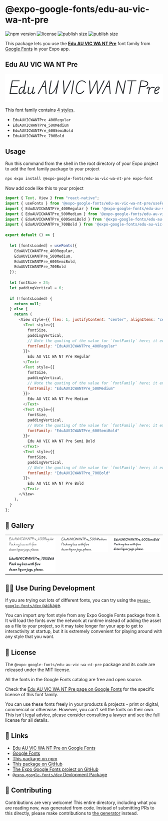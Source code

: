 # @expo-google-fonts/edu-au-vic-wa-nt-pre

![npm version](https://flat.badgen.net/npm/v/@expo-google-fonts/edu-au-vic-wa-nt-pre)
![license](https://flat.badgen.net/github/license/expo/google-fonts)
![publish size](https://flat.badgen.net/packagephobia/install/@expo-google-fonts/edu-au-vic-wa-nt-pre)
![publish size](https://flat.badgen.net/packagephobia/publish/@expo-google-fonts/edu-au-vic-wa-nt-pre)

This package lets you use the [**Edu AU VIC WA NT Pre**](https://fonts.google.com/specimen/Edu+AU+VIC+WA+NT+Pre) font family from [Google Fonts](https://fonts.google.com/) in your Expo app.

## Edu AU VIC WA NT Pre

![Edu AU VIC WA NT Pre](./font-family.png)

This font family contains [4 styles](#-gallery).

- `EduAUVICWANTPre_400Regular`
- `EduAUVICWANTPre_500Medium`
- `EduAUVICWANTPre_600SemiBold`
- `EduAUVICWANTPre_700Bold`

## Usage

Run this command from the shell in the root directory of your Expo project to add the font family package to your project

```sh
npx expo install @expo-google-fonts/edu-au-vic-wa-nt-pre expo-font
```

Now add code like this to your project

```js
import { Text, View } from "react-native";
import { useFonts } from '@expo-google-fonts/edu-au-vic-wa-nt-pre/useFonts';
import { EduAUVICWANTPre_400Regular } from '@expo-google-fonts/edu-au-vic-wa-nt-pre/400Regular';
import { EduAUVICWANTPre_500Medium } from '@expo-google-fonts/edu-au-vic-wa-nt-pre/500Medium';
import { EduAUVICWANTPre_600SemiBold } from '@expo-google-fonts/edu-au-vic-wa-nt-pre/600SemiBold';
import { EduAUVICWANTPre_700Bold } from '@expo-google-fonts/edu-au-vic-wa-nt-pre/700Bold';

export default () => {

  let [fontsLoaded] = useFonts({
    EduAUVICWANTPre_400Regular, 
    EduAUVICWANTPre_500Medium, 
    EduAUVICWANTPre_600SemiBold, 
    EduAUVICWANTPre_700Bold
  });

  let fontSize = 24;
  let paddingVertical = 6;

  if (!fontsLoaded) {
    return null;
  } else {
    return (
      <View style={{ flex: 1, justifyContent: "center", alignItems: "center" }}>
        <Text style={{
          fontSize,
          paddingVertical,
          // Note the quoting of the value for `fontFamily` here; it expects a string!
          fontFamily: "EduAUVICWANTPre_400Regular"
        }}>
          Edu AU VIC WA NT Pre Regular
        </Text>
        <Text style={{
          fontSize,
          paddingVertical,
          // Note the quoting of the value for `fontFamily` here; it expects a string!
          fontFamily: "EduAUVICWANTPre_500Medium"
        }}>
          Edu AU VIC WA NT Pre Medium
        </Text>
        <Text style={{
          fontSize,
          paddingVertical,
          // Note the quoting of the value for `fontFamily` here; it expects a string!
          fontFamily: "EduAUVICWANTPre_600SemiBold"
        }}>
          Edu AU VIC WA NT Pre Semi Bold
        </Text>
        <Text style={{
          fontSize,
          paddingVertical,
          // Note the quoting of the value for `fontFamily` here; it expects a string!
          fontFamily: "EduAUVICWANTPre_700Bold"
        }}>
          Edu AU VIC WA NT Pre Bold
        </Text>
      </View>
    );
  }
};
```

## 🔡 Gallery


||||
|-|-|-|
|![EduAUVICWANTPre_400Regular](./400Regular/EduAUVICWANTPre_400Regular.ttf.png)|![EduAUVICWANTPre_500Medium](./500Medium/EduAUVICWANTPre_500Medium.ttf.png)|![EduAUVICWANTPre_600SemiBold](./600SemiBold/EduAUVICWANTPre_600SemiBold.ttf.png)||
|![EduAUVICWANTPre_700Bold](./700Bold/EduAUVICWANTPre_700Bold.ttf.png)||||


## 👩‍💻 Use During Development

If you are trying out lots of different fonts, you can try using the [`@expo-google-fonts/dev` package](https://github.com/expo/google-fonts/tree/master/font-packages/dev#readme).

You can import _any_ font style from any Expo Google Fonts package from it. It will load the fonts over the network at runtime instead of adding the asset as a file to your project, so it may take longer for your app to get to interactivity at startup, but it is extremely convenient for playing around with any style that you want.


## 📖 License

The `@expo-google-fonts/edu-au-vic-wa-nt-pre` package and its code are released under the MIT license.

All the fonts in the Google Fonts catalog are free and open source.

Check the [Edu AU VIC WA NT Pre page on Google Fonts](https://fonts.google.com/specimen/Edu+AU+VIC+WA+NT+Pre) for the specific license of this font family.

You can use these fonts freely in your products & projects - print or digital, commercial or otherwise. However, you can't sell the fonts on their own. This isn't legal advice, please consider consulting a lawyer and see the full license for all details.

## 🔗 Links

- [Edu AU VIC WA NT Pre on Google Fonts](https://fonts.google.com/specimen/Edu+AU+VIC+WA+NT+Pre)
- [Google Fonts](https://fonts.google.com/)
- [This package on npm](https://www.npmjs.com/package/@expo-google-fonts/edu-au-vic-wa-nt-pre)
- [This package on GitHub](https://github.com/expo/google-fonts/tree/master/font-packages/edu-au-vic-wa-nt-pre)
- [The Expo Google Fonts project on GitHub](https://github.com/expo/google-fonts)
- [`@expo-google-fonts/dev` Devlopment Package](https://github.com/expo/google-fonts/tree/master/font-packages/dev)

## 🤝 Contributing

Contributions are very welcome! This entire directory, including what you are reading now, was generated from code. Instead of submitting PRs to this directly, please make contributions to [the generator](https://github.com/expo/google-fonts/tree/master/packages/generator) instead.
